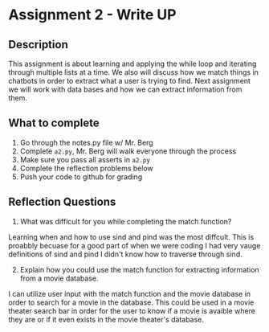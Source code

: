 # Assignment 2 - Write UP

## Description
This assignment is about learning and applying the while loop and iterating through multiple lists at a time.  We also will discuss how we match things in chatbots in order to extract what a user is trying to find.  Next assignment we will work with data bases and how we can extract information from them.

## What to complete
1. Go through the notes.py file w/ Mr. Berg
2. Complete `a2.py`, Mr. Berg will walk everyone through the process
3. Make sure you pass all asserts in `a2.py`
4. Complete the reflection problems below
5. Push your code to github for grading

## Reflection Questions
1. What was difficult for you while completing the match function?

Learning when and how to use sind and pind was the most diffcult. This is proabbly becuase for a good part of when we were coding I had very vauge definitions of sind and pind I didn't know how to traverse through sind. 

2. Explain how you could use the match function for extracting information from a movie database.

I can utilize user input with the match function and the movie database in order to search for a movie in the database. This could be used in a movie theater search bar in order for the user to know if a movie is avaible where they are or if it even exists in the movie theater's database.
